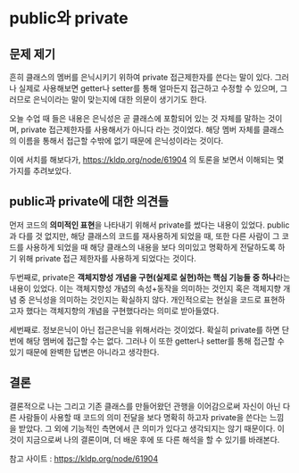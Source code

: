 # **public와 private**



## **문제 제기**

흔히 클래스의 멤버를 은닉시키기 위하여 private 접근제한자를 쓴다는 말이 있다. 그러나 실제로 사용해보면 getter나 setter를 통해 얼마든지 접근하고 수정할 수 있으며, 그러므로 은닉이라는 말이 맞는지에 대한 의문이 생기기도 한다.

오늘 수업 때 들은 내용은 은닉성은 곧 클래스에 포함되어 있는 것 자체를 말하는 것이며, private 접근제한자를 사용해서가 아니다 라는 것이었다.  해당 멤버 자체를 클래스의 이름을 통해서 접근할 수밖에 없기 때문에 은닉성이라는 것이다.

이에 서치를 해보다가, https://kldp.org/node/61904 의 토론을 보면서 이해되는 몇 가지를 추려보았다.



## **public과 private에 대한 의견들**

먼저 코드의 **의미적인 표현**을 나타내기 위해서 private를 썼다는 내용이 있었다. public과 다를 것 없지만, 해당 클래스의 코드를 재사용하게 되었을 때, 또한 다른 사람이 그 코드를 사용하게 되었을 때 해당 클래스의 내용을 보다 의미있고 명확하게 전달하도록 하기 위해 private 접근 제한자를 사용하게 되었다는 것이다.

두번째로, private은 **객체지향성 개념을 구현(실제로 실현)하는 핵심 기능들 중 하나**라는 내용이 있었다. 이는 객체지향성 개념의 속성+동작을 의미하는 것인지 혹은 객체지향 개념 중 은닉성을 의미하는 것인지는 확실하지 않다. 개인적으로는 현실을 코드로 표현하고자 했다는 객체지향의 개념을 구현했다라는 의미로 받아들였다.

세번째로. 정보은닉이 아닌 접근은닉을 위해서라는 것이었다. 확실히 private를 하면 단번에 해당 멤버에 접근할 수는 없다. 그러나 이 또한 getter나 setter를 통해 접근할 수 있기 때문에 완벽한 답변은 아니라고 생각한다.



## **결론**

결론적으로 나는 그리고 기존 클래스를 만들어왔던 관행을 이어감으로써 자신이 아닌 다른 사람들이 사용할 때 코드의 의미 전달을 보다 명확히 하고자 private을 쓴다는 느낌을 받았다. 그 외에 기능적인 측면에서 큰 의미가 있다고 생각되지는 않기 때문이다. 이것이 지금으로써 나의 결론이며, 더 배운 후에 또 다른 해석을 할 수 있기를 바래본다.







참고 사이트 :  https://kldp.org/node/61904 